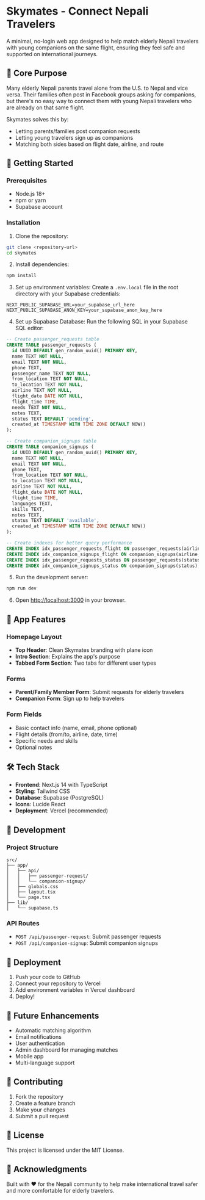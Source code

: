 # Skymates - Connect Nepali Travelers

A minimal, no-login web app designed to help match elderly Nepali travelers with young companions on the same flight, ensuring they feel safe and supported on international journeys.

## 🎯 Core Purpose

Many elderly Nepali parents travel alone from the U.S. to Nepal and vice versa. Their families often post in Facebook groups asking for companions, but there's no easy way to connect them with young Nepali travelers who are already on that same flight.

Skymates solves this by:
- Letting parents/families post companion requests
- Letting young travelers sign up as companions
- Matching both sides based on flight date, airline, and route

## 🚀 Getting Started

### Prerequisites
- Node.js 18+ 
- npm or yarn
- Supabase account

### Installation

1. Clone the repository:
```bash
git clone <repository-url>
cd skymates
```

2. Install dependencies:
```bash
npm install
```

3. Set up environment variables:
Create a `.env.local` file in the root directory with your Supabase credentials:
```env
NEXT_PUBLIC_SUPABASE_URL=your_supabase_url_here
NEXT_PUBLIC_SUPABASE_ANON_KEY=your_supabase_anon_key_here
```

4. Set up Supabase Database:
Run the following SQL in your Supabase SQL editor:

```sql
-- Create passenger_requests table
CREATE TABLE passenger_requests (
  id UUID DEFAULT gen_random_uuid() PRIMARY KEY,
  name TEXT NOT NULL,
  email TEXT NOT NULL,
  phone TEXT,
  passenger_name TEXT NOT NULL,
  from_location TEXT NOT NULL,
  to_location TEXT NOT NULL,
  airline TEXT NOT NULL,
  flight_date DATE NOT NULL,
  flight_time TIME,
  needs TEXT NOT NULL,
  notes TEXT,
  status TEXT DEFAULT 'pending',
  created_at TIMESTAMP WITH TIME ZONE DEFAULT NOW()
);

-- Create companion_signups table
CREATE TABLE companion_signups (
  id UUID DEFAULT gen_random_uuid() PRIMARY KEY,
  name TEXT NOT NULL,
  email TEXT NOT NULL,
  phone TEXT,
  from_location TEXT NOT NULL,
  to_location TEXT NOT NULL,
  airline TEXT NOT NULL,
  flight_date DATE NOT NULL,
  flight_time TIME,
  languages TEXT,
  skills TEXT,
  notes TEXT,
  status TEXT DEFAULT 'available',
  created_at TIMESTAMP WITH TIME ZONE DEFAULT NOW()
);

-- Create indexes for better query performance
CREATE INDEX idx_passenger_requests_flight ON passenger_requests(airline, flight_date, from_location, to_location);
CREATE INDEX idx_companion_signups_flight ON companion_signups(airline, flight_date, from_location, to_location);
CREATE INDEX idx_passenger_requests_status ON passenger_requests(status);
CREATE INDEX idx_companion_signups_status ON companion_signups(status);
```

5. Run the development server:
```bash
npm run dev
```

6. Open [http://localhost:3000](http://localhost:3000) in your browser.

## 📱 App Features

### Homepage Layout
- **Top Header**: Clean Skymates branding with plane icon
- **Intro Section**: Explains the app's purpose
- **Tabbed Form Section**: Two tabs for different user types

### Forms
- **Parent/Family Member Form**: Submit requests for elderly travelers
- **Companion Form**: Sign up to help travelers

### Form Fields
- Basic contact info (name, email, phone optional)
- Flight details (from/to, airline, date, time)
- Specific needs and skills
- Optional notes

## 🛠 Tech Stack

- **Frontend**: Next.js 14 with TypeScript
- **Styling**: Tailwind CSS
- **Database**: Supabase (PostgreSQL)
- **Icons**: Lucide React
- **Deployment**: Vercel (recommended)

## 🔧 Development

### Project Structure
```
src/
├── app/
│   ├── api/
│   │   ├── passenger-request/
│   │   └── companion-signup/
│   ├── globals.css
│   ├── layout.tsx
│   └── page.tsx
├── lib/
│   └── supabase.ts
```

### API Routes
- `POST /api/passenger-request`: Submit passenger requests
- `POST /api/companion-signup`: Submit companion signups

## 🚀 Deployment

1. Push your code to GitHub
2. Connect your repository to Vercel
3. Add environment variables in Vercel dashboard
4. Deploy!

## 🔮 Future Enhancements

- Automatic matching algorithm
- Email notifications
- User authentication
- Admin dashboard for managing matches
- Mobile app
- Multi-language support

## 🤝 Contributing

1. Fork the repository
2. Create a feature branch
3. Make your changes
4. Submit a pull request

## 📄 License

This project is licensed under the MIT License.

## 🙏 Acknowledgments

Built with ❤️ for the Nepali community to help make international travel safer and more comfortable for elderly travelers.
